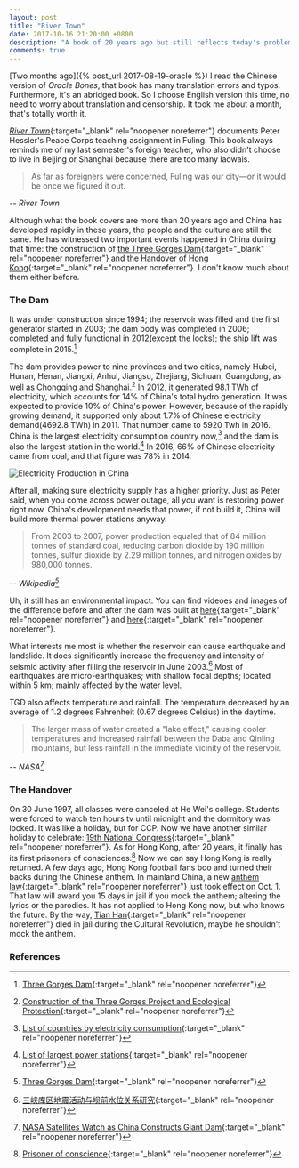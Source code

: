 ```yaml
---
layout: post
title: "River Town"
date: 2017-10-16 21:20:00 +0800
description: "A book of 20 years ago but still reflects today's problems."
comments: true
---
```

[Two months ago]({% post_url 2017-08-19-oracle %}) I read the Chinese version of *Oracle Bones*, that book has many translation errors and typos. Furthermore, it's an abridged book. So I choose English version this time, no need to worry about translation and censorship. It took me about a month, that's totally worth it.

[*River Town*](https://www.amazon.com/River-Town-Years-Yangtze-P-S-ebook/dp/B0046ZREEA){:target="_blank" rel="noopener noreferrer"} documents Peter Hessler's Peace Corps teaching assignment in Fuling. This book always reminds me of my last semester's foreign teacher, who also didn't choose to live in Beijing or Shanghai because there are too many laowais.

>As far as foreigners were concerned, Fuling was our city—or it would be once we figured it out.
>
-- <cite>River Town</cite>

Although what the book covers are more than 20 years ago and China has developed rapidly in these years, the people and the culture are still the same. He has witnessed two important events happened in China during that time: the construction of [the Three Gorges Dam](https://www.wikiwand.com/en/Three_Gorges_Dam){:target="_blank" rel="noopener noreferrer"} and [the Handover of Hong Kong](https://www.wikiwand.com/en/Transfer_of_sovereignty_over_Hong_Kong){:target="_blank" rel="noopener noreferrer"}. I don't know much about them either before.

### The Dam

It was under construction since 1994; the reservoir was filled and the first generator started in 2003; the dam body was completed in 2006; completed and fully functional in 2012(except the locks); the ship lift was complete in 2015.[^1]

The dam provides power to nine provinces and two cities, namely Hubei, Hunan, Henan, Jiangxi, Anhui, Jiangsu, Zhejiang, Sichuan, Guangdong, as well as Chongqing and Shanghai.[^2] In 2012, it generated 98.1 TWh of electricity, which accounts for 14% of China's total hydro generation. It was expected to provide 10% of China's power. However, because of the rapidly growing demand, it supported only about 1.7% of Chinese electricity demand(4692.8 TWh) in 2011. That number came to 5920 Twh in 2016. China is the largest electricity consumption country now,[^3] and the dam is also the largest station in the world.[^4] In 2016, 66% of Chinese electricity came from coal, and that figure was 78% in 2014.

![Electricity Production in China](https://upload.wikimedia.org/wikipedia/commons/b/b0/Electricity_Production_in_China.png)

After all, making sure electricity supply has a higher priority. Just as Peter said, when you come across power outage, all you want is restoring power right now. China's development needs that power, if not build it, China will build more thermal power stations anyway.

>From 2003 to 2007, power production equaled that of 84 million tonnes of standard coal, reducing carbon dioxide by 190 million tonnes, sulfur dioxide by 2.29 million tonnes, and nitrogen oxides by 980,000 tonnes.
>
-- <cite>Wikipedia[^1]</cite>

Uh, it still has an environmental impact. You can find videoes and images of the difference before and after the dam was built at [here](https://www.usgs.gov/news/earthview-three-gorges-dam-brings-power-concerns-central-china){:target="_blank" rel="noopener noreferrer"} and [here](https://www.usgs.gov/news/earthview-three-gorges-dam-brings-power-concerns-central-china){:target="_blank" rel="noopener noreferrer"}.

What interests me most is whether the reservoir can cause earthquake and landslide. It does significantly increase the frequency and intensity of seismic activity after filling the reservoir in June 2003.[^5] Most of earthquakes are micro-earthquakes; with shallow focal depths; located within 5 km; mainly affected by the water level.

TGD also affects temperature and rainfall. The temperature decreased by an average of 1.2 degrees Fahrenheit (0.67 degrees Celsius) in the daytime.

>The larger mass of water created a "lake effect," causing cooler temperatures and increased rainfall between the Daba and Qinling mountains, but less rainfall in the immediate vicinity of the reservoir.
>
-- <cite>NASA[^6]</cite>

### The Handover

On 30 June 1997, all classes were canceled at He Wei's college. Students were forced to watch ten hours tv until midnight and the dormitory was locked. It was like a holiday, but for CCP. Now we have another similar holiday to celebrate: [19th National Congress](https://www.wikiwand.com/en/19th_National_Congress_of_the_Communist_Party_of_China){:target="_blank" rel="noopener noreferrer"}. As for Hong Kong, after 20 years, it finally has its first prisoners of consciences.[^7] Now we can say Hong Kong is really returned. A few days ago, Hong Kong football fans boo and turned their backs during the Chinese anthem. In mainland China, a new [anthem law](https://www.wikiwand.com/zh/中华人民共和国国歌法){:target="_blank" rel="noopener noreferrer"} just took effect on Oct. 1. That law will award you 15 days in jail if you mock the anthem; altering the lyrics or the parodies. It has not applied to Hong Kong now, but who knows the future. By the way, [Tian Han](https://www.wikiwand.com/en/Tian_Han){:target="_blank" rel="noopener noreferrer"} died in jail during the Cultural Revolution, maybe he shouldn't mock the anthem.

### References

[^1]: [Three Gorges Dam](https://www.wikiwand.com/en/Three_Gorges_Dam){:target="_blank" rel="noopener noreferrer"}

[^2]: [Construction of the Three Gorges Project and Ecological Protection](http://en.chinagate.cn/reports/2007-12/05/content_9348644.htm){:target="_blank" rel="noopener noreferrer"}

[^3]: [List of countries by electricity consumption](https://www.wikiwand.com/en/List_of_countries_by_electricity_consumption){:target="_blank" rel="noopener noreferrer"}

[^4]: [List of largest power stations](https://www.wikiwand.com/en/List_of_largest_power_stations){:target="_blank" rel="noopener noreferrer"}

[^5]: [三峡库区地震活动与坝前水位关系研究](http://probeinternational.org/library/wp-content/uploads/2011/06/RIS-at-TG-Complete-study-PDF-1.pdf){:target="_blank" rel="noopener noreferrer"}

[^6]: [NASA Satellites Watch as China Constructs Giant Dam](https://www.nasa.gov/centers/goddard/news/topstory/2007/dam_construct.html){:target="_blank" rel="noopener noreferrer"}

[^7]: [Prisoner of conscience](https://www.wikiwand.com/en/Prisoner_of_conscience#/Hong_Kong){:target="_blank" rel="noopener noreferrer"}